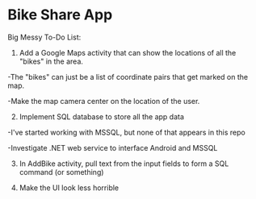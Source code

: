 # Bike Share App

Big Messy To-Do List:

1) Add a Google Maps activity that can show the locations of all the "bikes" in the area.

-The "bikes" can just be a list of coordinate pairs that get marked on the map.

-Make the map camera center on the location of the user.

2) Implement SQL database to store all the app data

-I've started working with MSSQL, but none of that appears in this repo

-Investigate .NET web service to interface Android and MSSQL

3) In AddBike activity, pull text from the input fields to form a SQL command (or something)

4) Make the UI look less horrible


